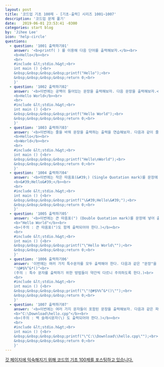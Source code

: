 ```yaml
---
layout: post
title: '코드업 기초 100제 - [기초-출력] 시리즈 1001~1007'
description: '코드업 문제 풀기'
date:   2019-06-01 23:53:41 -0300
categories: start blog
by: 'Jihee Lee'
icon: 'help-circle'
questions:
  - question: '1001 출력하기01'
    answer: '<b>printf( ) 를 이용해 다음 단어를 출력해보자.</b><br>
    <b>Hello</b><br>
    <br>
    #include &lt;stdio.h&gt;<br>
    int main () {<br>
    &nbsp;&nbsp;&nbsp;&nbsp;printf("Hello");<br>
    &nbsp;&nbsp;&nbsp;&nbsp;return 0;<br>
    }'
  - question: '1002 출력하기02'
    answer: '<b>이번에는 공백이 들어있는 문장을 출력해보자. 다음 문장을 출력해보자.</b><br> 
    <b>Hello World</b><br>  
    <br>
    #include &lt;stdio.h&gt;<br>
    int main () {<br>
    &nbsp;&nbsp;&nbsp;&nbsp;printf("Hello World");<br>
    &nbsp;&nbsp;&nbsp;&nbsp;return 0;<br>
    }'
  - question: '1003 출력하기03'
    answer: '<b>이번에는 줄을 바꿔 문장을 출력하는 출력을 연습해보자. 다음과 같이 줄을 바꿔 출력 해야한다.</b><br>
    <b>Hello</b><br>
    <b>World</b><br>
    <br>
    #include &lt;stdio.h&gt;<br>
    int main () {<br>
    &nbsp;&nbsp;&nbsp;&nbsp;printf("Hello\nWorld");<br>
    &nbsp;&nbsp;&nbsp;&nbsp;return 0;<br>
    }'
  - question: '1004 출력하기04'
    answer: '<b>이번에는 작은 따옴표(&#39;) (Single Quotation mark)를 문장에 넣어 출력해야 한다. 다음과 같은 문장을 출력하시오.</b><br>
    <b>&#39;Hello&#39;</b><br>
    <br>
    #include &lt;stdio.h&gt;<br>
    int main () {<br>
    &nbsp;&nbsp;&nbsp;&nbsp;printf("\&#39;Hello\&#39;");<br>
    &nbsp;&nbsp;&nbsp;&nbsp;return 0;<br>
    }'
  - question: '1005 출력하기05'
    answer: '<b>이번에는 큰 따옴표(") (Double Quotation mark)를 문장에 넣어 출력해야 한다. 다음과 같은 문장을 출력하시오.</b>
    <b>"Hello World"</b><br>
    <b>(주의 : 큰 따옴표(")도 함께 출력되어야 한다.)</b><br>
    <br>
    #include &lt;stdio.h&gt;<br>
    int main () {<br>
    &nbsp;&nbsp;&nbsp;&nbsp;printf("\"Hello World\"");<br>
    &nbsp;&nbsp;&nbsp;&nbsp;return 0;<br>
    }'
  - question: '1006 출력하기06'
    answer: '이번에는 여러 가지 특수문자를 모두 출력해야 한다. 다음과 같은 "문장"을 출력하시오.<br>
    "!@#$%^&*()"<br>
    (주의 : 특수 문자를 출력하기 위한 방법들이 약간씩 다르니 주의하도록 한다.)<br>
    <br>
    #include &lt;stdio.h&gt;<br>
    int main () {<br>
    &nbsp;&nbsp;&nbsp;&nbsp;printf("\"!@#$%%^&*()\"");<br>
    &nbsp;&nbsp;&nbsp;&nbsp;return 0;<br>
    }'
  - question: '1007 출력하기07'
    answer: '<b>이번에는 여러 가지 문자들이 포함된 문장을 출력해보자. 다음과 같은 파일 경로를 그대로 출력하시오.</b><br>
    <b>"C:\Download\hello.cpp"</b><br>
    <b>(주의 : 백 슬래시문자(\) 도 출력되어야 한다.)</b><br>
    <br>
    #include &lt;stdio.h&gt;<br>
    int main () {<br>
    &nbsp;&nbsp;&nbsp;&nbsp;printf("\"C:\\Download\\hello.cpp\"");<br>
    &nbsp;&nbsp;&nbsp;&nbsp;return 0;<br>
    }'
---
```


<a href="https://codeup.kr/problemsetsol.php?psid=23">깃 페이지에 익숙해지기 위해 코드업 기초 100제를 포스팅하고 있습니다.</a>
